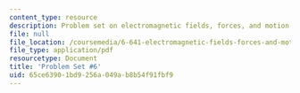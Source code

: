 ```yaml
---
content_type: resource
description: Problem set on electromagnetic fields, forces, and motion.
file: null
file_location: /coursemedia/6-641-electromagnetic-fields-forces-and-motion-spring-2009/65ce63901bd9256a049ab8b54f91fbf9_MIT6_641s09_pset06.pdf
file_type: application/pdf
resourcetype: Document
title: 'Problem Set #6'
uid: 65ce6390-1bd9-256a-049a-b8b54f91fbf9
---
```

